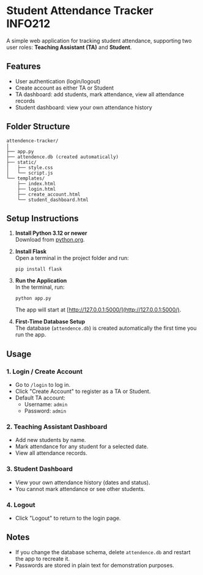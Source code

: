 # Student Attendance Tracker INFO212

A simple web application for tracking student attendance, supporting two user roles: **Teaching Assistant (TA)** and **Student**.

## Features

- User authentication (login/logout)
- Create account as either TA or Student
- TA dashboard: add students, mark attendance, view all attendance records
- Student dashboard: view your own attendance history

## Folder Structure

```
attendence-tracker/
│
├── app.py
├── attendence.db (created automatically)
├── static/
│   ├── style.css
│   └── script.js
└── templates/
    ├── index.html
    ├── login.html
    ├── create_account.html
    └── student_dashboard.html
```

## Setup Instructions

1. **Install Python 3.12 or newer**  
   Download from [python.org](https://www.python.org/downloads/).

2. **Install Flask**  
   Open a terminal in the project folder and run:
   ```
   pip install flask
   ```

3. **Run the Application**  
   In the terminal, run:
   ```
   python app.py
   ```
   The app will start at [http://127.0.0.1:5000/](http://127.0.0.1:5000/).

4. **First-Time Database Setup**  
   The database (`attendence.db`) is created automatically the first time you run the app.

## Usage

### 1. Login / Create Account

- Go to `/login` to log in.
- Click "Create Account" to register as a TA or Student.
- Default TA account:  
  - Username: `admin`  
  - Password: `admin`

### 2. Teaching Assistant Dashboard

- Add new students by name.
- Mark attendance for any student for a selected date.
- View all attendance records.

### 3. Student Dashboard

- View your own attendance history (dates and status).
- You cannot mark attendance or see other students.

### 4. Logout

- Click "Logout" to return to the login page.

## Notes

- If you change the database schema, delete `attendence.db` and restart the app to recreate it.
- Passwords are stored in plain text for demonstration purposes. 

